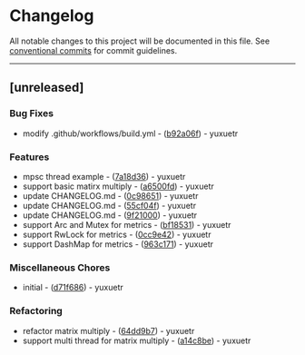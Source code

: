 # Changelog

All notable changes to this project will be documented in this file. See [conventional commits](https://www.conventionalcommits.org/) for commit guidelines.

---
## [unreleased]

### Bug Fixes

- modify .github/workflows/build.yml - ([b92a06f](https://github.com/yuxuetr/rust-template/commit/b92a06fa5541f0411716d5055f537ea5217e430b)) - yuxuetr

### Features

- mpsc thread example - ([7a18d36](https://github.com/yuxuetr/rust-template/commit/7a18d366099293932a144cf04f4ba5ee6873d9e4)) - yuxuetr
- support basic matirx multiply - ([a6500fd](https://github.com/yuxuetr/rust-template/commit/a6500fd74e3f1ba456780dbedf4948d902ab16ac)) - yuxuetr
- update CHANGELOG.md - ([0c98651](https://github.com/yuxuetr/rust-template/commit/0c986518e9fb125a4bd0bcb6f608763b17364fb6)) - yuxuetr
- update CHANGELOG.md - ([55cf04f](https://github.com/yuxuetr/rust-template/commit/55cf04f36574337df327e07405788b49810cc289)) - yuxuetr
- update CHANGELOG.md - ([9f21000](https://github.com/yuxuetr/rust-template/commit/9f2100073b48bca275c9bdc81aa8edc78f75c727)) - yuxuetr
- support Arc and Mutex for metrics - ([bf18531](https://github.com/yuxuetr/rust-template/commit/bf185314ebaf61d2ab0aca8df7d50a7480c722be)) - yuxuetr
- support RwLock for metrics - ([0cc9e42](https://github.com/yuxuetr/rust-template/commit/0cc9e423f33814d065a17ebc784b42942f5d6075)) - yuxuetr
- support DashMap for metrics - ([963c171](https://github.com/yuxuetr/rust-template/commit/963c17155767e62e8e9a38de2cd4bd5ce6934b9d)) - yuxuetr

### Miscellaneous Chores

- initial - ([d71f686](https://github.com/yuxuetr/rust-template/commit/d71f686d73919bca1eb67c43a849a4c17ce8e1f4)) - yuxuetr

### Refactoring

- refactor matrix multiply - ([64dd9b7](https://github.com/yuxuetr/rust-template/commit/64dd9b7804c94b931863a21698bb2bdf39c3774d)) - yuxuetr
- support multi thread for matrix multiply - ([a14c8be](https://github.com/yuxuetr/rust-template/commit/a14c8be74f0efff735be388c4e2b01f3babf7ce7)) - yuxuetr

<!-- generated by git-cliff -->
